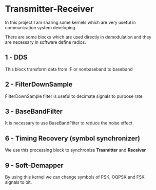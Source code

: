 # Transmitter-Receiver

In this project I am sharing some kernels which are very useful in communication system developing.

There are some blocks which are used directly in demodulation and they are necessary in software define radios.

## 1 - DDS

This block transform data from IF or nonbaseband to baseband

## 2 - FilterDownSample


FilterDownSample filter is useful to decimate signals to purpose rate

## 3 - BaseBandFilter

It is necessary to use BaseBandFilter to reduce the noise effect

## 6 - Timing Recovery (symbol synchronizer)

We use this processing block to synchronize **Trasmitter** and **Receiver**

## 9 - Soft-Demapper

By using this kernel we can change symbols of PSK, OQPSK and FSK signals to bit.
